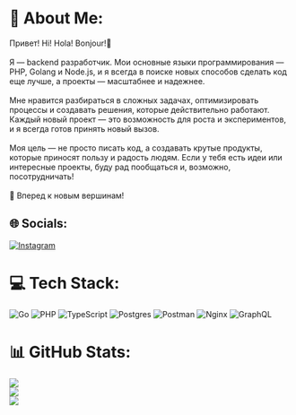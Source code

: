 # 💫 About Me:
Привет! Hi! Hola! Bonjour!👋<br><br>Я — backend разработчик. Мои основные языки программирования — PHP, Golang и Node.js, и я всегда в поиске новых способов сделать код еще лучше, а проекты — масштабнее и надежнее. <br><br>Мне нравится разбираться в сложных задачах, оптимизировать процессы и создавать решения, которые действительно работают. Каждый новый проект — это возможность для роста и экспериментов, и я всегда готов принять новый вызов.<br><br>Моя цель — не просто писать код, а создавать крутые продукты, которые приносят пользу и радость людям. Если у тебя есть идеи или интересные проекты, буду рад пообщаться и, возможно, посотрудничать!<br><br>🚀 Вперед к новым вершинам!


## 🌐 Socials:
[![Instagram](https://img.shields.io/badge/Instagram-%23E4405F.svg?logo=Instagram&logoColor=white)](https://instagram.com/dryundel021) 

# 💻 Tech Stack:
![Go](https://img.shields.io/badge/go-%2300ADD8.svg?style=for-the-badge&logo=go&logoColor=white) ![PHP](https://img.shields.io/badge/php-%23777BB4.svg?style=for-the-badge&logo=php&logoColor=white) ![TypeScript](https://img.shields.io/badge/typescript-%23007ACC.svg?style=for-the-badge&logo=typescript&logoColor=white) ![Postgres](https://img.shields.io/badge/postgres-%23316192.svg?style=for-the-badge&logo=postgresql&logoColor=white) ![Postman](https://img.shields.io/badge/Postman-FF6C37?style=for-the-badge&logo=postman&logoColor=white) ![Nginx](https://img.shields.io/badge/nginx-%23009639.svg?style=for-the-badge&logo=nginx&logoColor=white) ![GraphQL](https://img.shields.io/badge/-GraphQL-E10098?style=for-the-badge&logo=graphql&logoColor=white)
# 📊 GitHub Stats:
![](https://github-readme-stats.vercel.app/api?username=dryundel&theme=tokyonight&hide_border=false&include_all_commits=true&count_private=true)<br/>
![](https://github-readme-streak-stats.herokuapp.com/?user=dryundel&theme=tokyonight&hide_border=false)<br/>
![](https://github-readme-stats.vercel.app/api/top-langs/?username=dryundel&theme=tokyonight&hide_border=false&include_all_commits=true&count_private=true&layout=compact)
